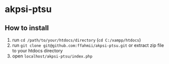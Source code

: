 # akpsi-ptsu
## How to install
1. run `cd /path/to/your/htdocs/directory` (`cd C:/xampp/htdocs`)
2. run `git clone git@github.com:ffahmii/akpsi-ptsu.git` or extract zip file to your htdocs directory
3. open `localhost/akpsi-ptsu/index.php`
